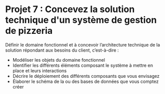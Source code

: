 # Projet 7 : Concevez la solution technique d'un système de gestion de pizzeria

Définir le domaine fonctionnel et à concevoir l’architecture technique de la solution répondant aux besoins du client, c’est-à-dire :

- Modéliser les objets du domaine fonctionnel
- Identifier les différents éléments composant le système à mettre en place et leurs interactions
- Décrire le déploiement des différents composants que vous envisagez
- Élaborer le schéma de la ou des bases de données que vous comptez créer

